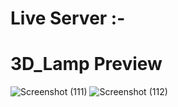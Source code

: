 # Live Server :- 

# 3D_Lamp Preview
![Screenshot (111)](https://github.com/RajanPandey1311/3D_Lamp/assets/130823894/8145ecc9-aebb-40fb-bd63-80a5afc72446)
![Screenshot (112)](https://github.com/RajanPandey1311/3D_Lamp/assets/130823894/4e06acf2-1d15-4fd6-b7e0-e05c94893560)
